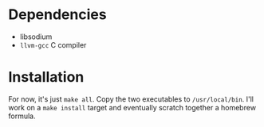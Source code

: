 # Dependencies
* libsodium
* `llvm-gcc` C compiler

# Installation
For now, it's just `make all`. Copy the two executables to `/usr/local/bin`.
I'll work on a `make install` target and eventually scratch together a homebrew
formula.
